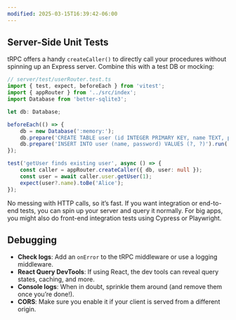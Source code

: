 ```yaml
---
modified: 2025-03-15T16:39:42-06:00
---
```


## Server-Side Unit Tests

tRPC offers a handy `createCaller()` to directly call your procedures without spinning up an Express server. Combine this with a test DB or mocking:

```ts
// server/test/userRouter.test.ts
import { test, expect, beforeEach } from 'vitest';
import { appRouter } from '../src/index';
import Database from 'better-sqlite3';

let db: Database;

beforeEach(() => {
	db = new Database(':memory:');
	db.prepare('CREATE TABLE user (id INTEGER PRIMARY KEY, name TEXT, password TEXT)').run();
	db.prepare('INSERT INTO user (name, password) VALUES (?, ?)').run('Alice', 'pass123');
});

test('getUser finds existing user', async () => {
	const caller = appRouter.createCaller({ db, user: null });
	const user = await caller.user.getUser(1);
	expect(user?.name).toBe('Alice');
});
```

No messing with HTTP calls, so it’s fast. If you want integration or end-to-end tests, you can spin up your server and query it normally. For big apps, you might also do front-end integration tests using Cypress or Playwright.

## Debugging

- **Check logs**: Add an `onError` to the tRPC middleware or use a logging middleware.
- **React Query DevTools**: If using React, the dev tools can reveal query states, caching, and more.
- **Console logs**: When in doubt, sprinkle them around (and remove them once you’re done!).
- **CORS**: Make sure you enable it if your client is served from a different origin.
